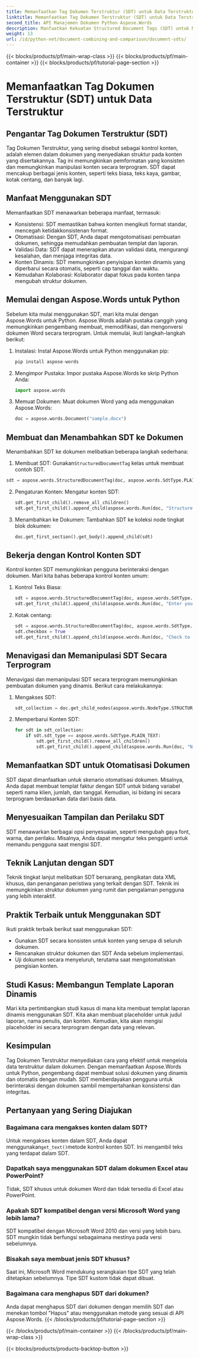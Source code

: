 ```yaml
---
title: Memanfaatkan Tag Dokumen Terstruktur (SDT) untuk Data Terstruktur
linktitle: Memanfaatkan Tag Dokumen Terstruktur (SDT) untuk Data Terstruktur
second_title: API Manajemen Dokumen Python Aspose.Words
description: Manfaatkan Kekuatan Structured Document Tags (SDT) untuk Mengatur Konten. Pelajari Cara Menggunakan Aspose.Words untuk Python guna Menerapkan SDT.
weight: 13
url: /id/python-net/document-combining-and-comparison/document-sdts/
---
```


{{< blocks/products/pf/main-wrap-class >}}
{{< blocks/products/pf/main-container >}}
{{< blocks/products/pf/tutorial-page-section >}}

# Memanfaatkan Tag Dokumen Terstruktur (SDT) untuk Data Terstruktur


## Pengantar Tag Dokumen Terstruktur (SDT)

Tag Dokumen Terstruktur, yang sering disebut sebagai kontrol konten, adalah elemen dalam dokumen yang menyediakan struktur pada konten yang disertakannya. Tag ini memungkinkan pemformatan yang konsisten dan memungkinkan manipulasi konten secara terprogram. SDT dapat mencakup berbagai jenis konten, seperti teks biasa, teks kaya, gambar, kotak centang, dan banyak lagi.

## Manfaat Menggunakan SDT

Memanfaatkan SDT menawarkan beberapa manfaat, termasuk:

- Konsistensi: SDT memastikan bahwa konten mengikuti format standar, mencegah ketidakkonsistenan format.
- Otomatisasi: Dengan SDT, Anda dapat mengotomatisasi pembuatan dokumen, sehingga memudahkan pembuatan templat dan laporan.
- Validasi Data: SDT dapat menerapkan aturan validasi data, mengurangi kesalahan, dan menjaga integritas data.
- Konten Dinamis: SDT memungkinkan penyisipan konten dinamis yang diperbarui secara otomatis, seperti cap tanggal dan waktu.
- Kemudahan Kolaborasi: Kolaborator dapat fokus pada konten tanpa mengubah struktur dokumen.

## Memulai dengan Aspose.Words untuk Python

Sebelum kita mulai menggunakan SDT, mari kita mulai dengan Aspose.Words untuk Python. Aspose.Words adalah pustaka canggih yang memungkinkan pengembang membuat, memodifikasi, dan mengonversi dokumen Word secara terprogram. Untuk memulai, ikuti langkah-langkah berikut:

1. Instalasi: Instal Aspose.Words untuk Python menggunakan pip:
   
   ```python
   pip install aspose-words
   ```

2. Mengimpor Pustaka: Impor pustaka Aspose.Words ke skrip Python Anda:

   ```python
   import aspose.words
   ```

3. Memuat Dokumen: Muat dokumen Word yang ada menggunakan Aspose.Words:

   ```python
   doc = aspose.words.Document("sample.docx")
   ```

## Membuat dan Menambahkan SDT ke Dokumen

Menambahkan SDT ke dokumen melibatkan beberapa langkah sederhana:

1.  Membuat SDT: Gunakan`StructuredDocumentTag` kelas untuk membuat contoh SDT.

   ```python
   sdt = aspose.words.StructuredDocumentTag(doc, aspose.words.SdtType.PLAIN_TEXT)
   ```

2. Pengaturan Konten: Mengatur konten SDT:

   ```python
   sdt.get_first_child().remove_all_children()
   sdt.get_first_child().append_child(aspose.words.Run(doc, "Structured Content"))
   ```

3. Menambahkan ke Dokumen: Tambahkan SDT ke koleksi node tingkat blok dokumen:

   ```python
   doc.get_first_section().get_body().append_child(sdt)
   ```

## Bekerja dengan Kontrol Konten SDT

Kontrol konten SDT memungkinkan pengguna berinteraksi dengan dokumen. Mari kita bahas beberapa kontrol konten umum:

1. Kontrol Teks Biasa:

   ```python
   sdt = aspose.words.StructuredDocumentTag(doc, aspose.words.SdtType.PLAIN_TEXT)
   sdt.get_first_child().append_child(aspose.words.Run(doc, "Enter your name: "))
   ```

2. Kotak centang:

   ```python
   sdt = aspose.words.StructuredDocumentTag(doc, aspose.words.SdtType.CHECKBOX)
   sdt.checkbox = True
   sdt.get_first_child().append_child(aspose.words.Run(doc, "Check to agree: "))
   ```

## Menavigasi dan Memanipulasi SDT Secara Terprogram

Menavigasi dan memanipulasi SDT secara terprogram memungkinkan pembuatan dokumen yang dinamis. Berikut cara melakukannya:

1. Mengakses SDT:

   ```python
   sdt_collection = doc.get_child_nodes(aspose.words.NodeType.STRUCTURED_DOCUMENT_TAG, True)
   ```

2. Memperbarui Konten SDT:

   ```python
   for sdt in sdt_collection:
       if sdt.sdt_type == aspose.words.SdtType.PLAIN_TEXT:
           sdt.get_first_child().remove_all_children()
           sdt.get_first_child().append_child(aspose.words.Run(doc, "New Content"))
   ```

## Memanfaatkan SDT untuk Otomatisasi Dokumen

SDT dapat dimanfaatkan untuk skenario otomatisasi dokumen. Misalnya, Anda dapat membuat templat faktur dengan SDT untuk bidang variabel seperti nama klien, jumlah, dan tanggal. Kemudian, isi bidang ini secara terprogram berdasarkan data dari basis data.

## Menyesuaikan Tampilan dan Perilaku SDT

SDT menawarkan berbagai opsi penyesuaian, seperti mengubah gaya font, warna, dan perilaku. Misalnya, Anda dapat mengatur teks pengganti untuk memandu pengguna saat mengisi SDT.

## Teknik Lanjutan dengan SDT

Teknik tingkat lanjut melibatkan SDT bersarang, pengikatan data XML khusus, dan penanganan peristiwa yang terkait dengan SDT. Teknik ini memungkinkan struktur dokumen yang rumit dan pengalaman pengguna yang lebih interaktif.

## Praktik Terbaik untuk Menggunakan SDT

Ikuti praktik terbaik berikut saat menggunakan SDT:

- Gunakan SDT secara konsisten untuk konten yang serupa di seluruh dokumen.
- Rencanakan struktur dokumen dan SDT Anda sebelum implementasi.
- Uji dokumen secara menyeluruh, terutama saat mengotomatiskan pengisian konten.

## Studi Kasus: Membangun Template Laporan Dinamis

Mari kita pertimbangkan studi kasus di mana kita membuat templat laporan dinamis menggunakan SDT. Kita akan membuat placeholder untuk judul laporan, nama penulis, dan konten. Kemudian, kita akan mengisi placeholder ini secara terprogram dengan data yang relevan.

## Kesimpulan

Tag Dokumen Terstruktur menyediakan cara yang efektif untuk mengelola data terstruktur dalam dokumen. Dengan memanfaatkan Aspose.Words untuk Python, pengembang dapat membuat solusi dokumen yang dinamis dan otomatis dengan mudah. SDT memberdayakan pengguna untuk berinteraksi dengan dokumen sambil mempertahankan konsistensi dan integritas.

## Pertanyaan yang Sering Diajukan

### Bagaimana cara mengakses konten dalam SDT?

 Untuk mengakses konten dalam SDT, Anda dapat menggunakan`get_text()`metode kontrol konten SDT. Ini mengambil teks yang terdapat dalam SDT.

### Dapatkah saya menggunakan SDT dalam dokumen Excel atau PowerPoint?

Tidak, SDT khusus untuk dokumen Word dan tidak tersedia di Excel atau PowerPoint.

### Apakah SDT kompatibel dengan versi Microsoft Word yang lebih lama?

SDT kompatibel dengan Microsoft Word 2010 dan versi yang lebih baru. SDT mungkin tidak berfungsi sebagaimana mestinya pada versi sebelumnya.

### Bisakah saya membuat jenis SDT khusus?

Saat ini, Microsoft Word mendukung serangkaian tipe SDT yang telah ditetapkan sebelumnya. Tipe SDT kustom tidak dapat dibuat.

### Bagaimana cara menghapus SDT dari dokumen?

Anda dapat menghapus SDT dari dokumen dengan memilih SDT dan menekan tombol "Hapus" atau menggunakan metode yang sesuai di API Aspose.Words.
{{< /blocks/products/pf/tutorial-page-section >}}

{{< /blocks/products/pf/main-container >}}
{{< /blocks/products/pf/main-wrap-class >}}

{{< blocks/products/products-backtop-button >}}
